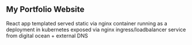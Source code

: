 ## My Portfolio Website

React app templated served static via nginx container running as a deployment in kubernetes exposed via nginx ingress/loadbalancer service from digital ocean + external DNS
